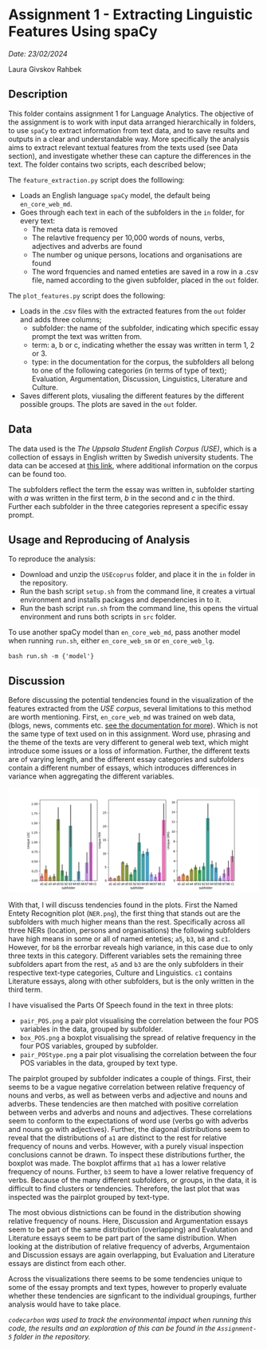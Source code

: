 # Assignment 1 - Extracting Linguistic Features Using spaCy

*Date: 23/02/2024*

Laura Givskov Rahbek 

## Description 

This folder contains assignment 1 for Language Analytics. The objective of the assignment is to work with input data arranged hierarchically in folders, to use ```spaCy``` to extract information from text data, and to save results and outputs in a clear and understandable way. More specifically the analysis aims to extract relevant textual features from the texts used (see Data section), and investigate whether these can capture the differences in the text. The folder contains two scripts, each described below; 

The ```feature_extraction.py``` script does the folllowing: 

- Loads an English language ```spaCy``` model, the default being ```en_core_web_md```. 
- Goes through each text in each of the subfolders in the ```in``` folder, for every text: 
  - The meta data is removed 
  - The relavtive frequency per 10,000 words of nouns, verbs, adjectives and adverbs are found 
  - The number og unique persons, locations and organisations are found
  - The word frquencies and named enteties are saved in a row in a .csv file, named according to the given subfolder, placed in the ```out``` folder. 

The ```plot_features.py``` script does the following: 
- Loads in the .csv files with the extracted features from the ```out``` folder and adds three columns; 
  - subfolder: the name of the subfolder, indicating which specific essay prompt the text was written from. 
  - term: a, b or c, indicating whether the essay was written in term 1, 2 or 3. 
  - type: in the documentation for the corpus, the subfolders all belong to one of the following categories (in terms of type of text); Evaluation, Argumentation, Discussion, Linguistics, Literature and Culture. 
- Saves different plots, viusaling the different features by the different possible groups. The plots are saved in the ```out``` folder.
 
## Data

The data used is the *The Uppsala Student English Corpus (USE)*, which is a collection of essays in English written by Swedish university students. The data can be accesed at [this link](https://ota.bodleian.ox.ac.uk/repository/xmlui/handle/20.500.12024/2457), where additional information on the corpus can be found too. 

The subfolders reflect the term the essay was written in, subfolder starting with *a* was written in the first term, *b* in the second and *c* in the third. Further each subfolder in the three categories represent a specific essay prompt. 

## Usage and Reproducing of Analysis

To reproduce the analysis: 
- Download and unzip the ```USEcoprus``` folder, and place it in the ```in``` folder in the repository. 
- Run the bash script ```setup.sh``` from the command line, it creates a virtual environment and installs packages and dependencies in to it. 
- Run the bash script ```run.sh``` from the command line, this opens the virtual environment  and runs both scripts in ```src``` folder. 

To use another spaCy model than ```en_core_web_md```, pass another model when running ```run.sh```, either ```en_core_web_sm``` or ```en_core_web_lg```. 

  ```
  bash run.sh -m {'model'} 
  ```

## Discussion 

Before discussing the potential tendencies found in the visualization of the features extracted from the *USE corpus*, several limitations to this method are worth mentioning. First, ```en_core_web_md``` was trained on web data, (blogs, news, comments etc. [see the documentation for more](https://github.com/explosion/spacy-models)). Which is not the same type of text used on in this assignment. Word use, phrasing and the theme of the texts are very different to general web text, which might introduce some issues or a loss of information. Further, the different texts are of varying length, and the different essay categories and subfolders contain a different number of essays, which introduces differences in variance when aggregating the different variables. 

![Named Entety Recognition](https://github.com/lrahbek/cds-lang-assignments/blob/main/assignment-1/out/plots/NER.png)

With that, I will discuss tendencies found in the plots. First the Named Entety Recognition plot (```NER.png```), the first thing that stands out are the subfolders with much higher means than the rest. Specifically across all three NERs (location, persons and organisations) the following subfolders have high means in some or all of named enteties; ```a5```, ```b3```, ```b8``` and ```c1```.  However, for ```b8``` the errorbar reveals high variance, in this case due to only three texts in this category. Different variables sets the remaining three subfolders apart from the rest, ```a5``` and ```b3``` are the only subfolders in their respective text-type categories, Culture and Linguistics. ```c1``` contains Literature essays, along with other subfolders, but is the only written in the third term. 

I have visualised the Parts Of Speech found in the text in three plots:
- ```pair_POS.png``` a pair plot visualising the correlation between the four POS variables in the data, grouped by subfolder.
- ```box_POS.png``` a boxplot visualising the spread of relative frequency in the four POS variables, grouped by subfolder.
- ```pair_POStype.png``` a pair plot visualising the correlation between the four POS variables in the data, grouped by text type. 

The pairplot grouped by subfolder indicates a couple of things. First, their seems to be a vague negative correlation between relative frequency of nouns and verbs, as well as between verbs and adjective and nouns and adverbs. These tendencies are then matched with positive correlation between verbs and adverbs and nouns and adjectives. These correlations seem to conform to the expectations of word use (verbs go with adverbs and nouns go with adjectives). Further, the diagonal distributions seem to reveal that the distributions of ```a1``` are distinct to the rest for relative frequency of nouns and verbs. However, with a purely visual inspection conclusions cannot be drawn. To inspect these distributions further, the boxplot was made. The boxplot affirms that ```a1``` has a lower relative frequency of nouns. Further, ```b3``` seem to have a lower relative frequency of verbs. Because of the many different subfolders, or groups, in the data, it is difficult to find clusters or tendencies. Therefore, the last plot that was inspected was the pairplot grouped by text-type. 

The most obvious distnictions can be found in the distribution showing relative frequency of nouns. Here, Discussion and Argumentation essays seem to be part of the same distribution (overlapping) and Evalutation and Literature essays seem to be part part of the same distribution. When looking at the distribution of relative frequency of adverbs, Argumentaion and Discussion essays are again overlapping, but Evaluation and Literature essays are distinct from each other. 

Across the visualizations there seems to be some tendencies unique to some of the essay prompts and text types, however to properly evaluate whether these tendencies are signficant to the individual groupings, further analysis would have to take place. 

*```codecarbon``` was used to track the environmental impact when running this code, the results and an exploration of this can be found in the ```Assignment-5``` folder in the repository.*
